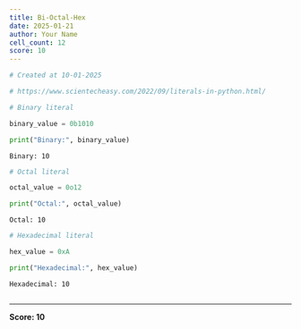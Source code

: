 ```yaml
---
title: Bi-Octal-Hex
date: 2025-01-21
author: Your Name
cell_count: 12
score: 10
---
```


```python
# Created at 10-01-2025
```


```python
# https://www.scientecheasy.com/2022/09/literals-in-python.html/
```


```python
# Binary literal
```


```python
binary_value = 0b1010
```


```python
print("Binary:", binary_value)
```

    Binary: 10



```python
# Octal literal
```


```python
octal_value = 0o12
```


```python
print("Octal:", octal_value)
```

    Octal: 10



```python
# Hexadecimal literal
```


```python
hex_value = 0xA
```


```python
print("Hexadecimal:", hex_value)
```

    Hexadecimal: 10



```python

```


---
**Score: 10**
